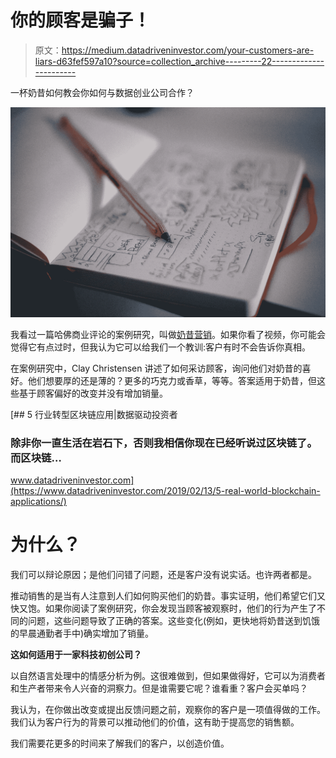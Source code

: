 # 你的顾客是骗子！

> 原文：<https://medium.datadriveninvestor.com/your-customers-are-liars-d63fef597a10?source=collection_archive---------22----------------------->

一杯奶昔如何教会你如何与数据创业公司合作？

![](img/a494757ccebcef32c0631f4a986be5fc.png)

我看过一篇哈佛商业评论的案例研究，叫做[奶昔营销](https://hbswk.hbs.edu/item/clay-christensens-milkshake-marketing)。如果你看了视频，你可能会觉得它有点过时，但我认为它可以给我们一个教训:客户有时不会告诉你真相。

在案例研究中，Clay Christensen 讲述了如何采访顾客，询问他们对奶昔的喜好。他们想要厚的还是薄的？更多的巧克力或香草，等等。答案适用于奶昔，但这些基于顾客偏好的改变并没有增加销量。

[](https://www.datadriveninvestor.com/2019/02/13/5-real-world-blockchain-applications/) [## 5 行业转型区块链应用|数据驱动投资者

### 除非你一直生活在岩石下，否则我相信你现在已经听说过区块链了。而区块链…

www.datadriveninvestor.com](https://www.datadriveninvestor.com/2019/02/13/5-real-world-blockchain-applications/) 

# 为什么？

我们可以辩论原因；是他们问错了问题，还是客户没有说实话。也许两者都是。

推动销售的是当有人注意到人们如何购买他们的奶昔。事实证明，他们希望它们又快又饱。如果你阅读了案例研究，你会发现当顾客被观察时，他们的行为产生了不同的问题，这些问题导致了正确的答案。这些变化(例如，更快地将奶昔送到饥饿的早晨通勤者手中)确实增加了销量。

**这如何适用于一家科技初创公司？**

以自然语言处理中的情感分析为例。这很难做到，但如果做得好，它可以为消费者和生产者带来令人兴奋的洞察力。但是谁需要它呢？谁看重？客户会买单吗？

我认为，在你做出改变或提出反馈问题之前，观察你的客户是一项值得做的工作。我们认为客户行为的背景可以推动他们的价值，这有助于提高您的销售额。

我们需要花更多的时间来了解我们的客户，以创造价值。